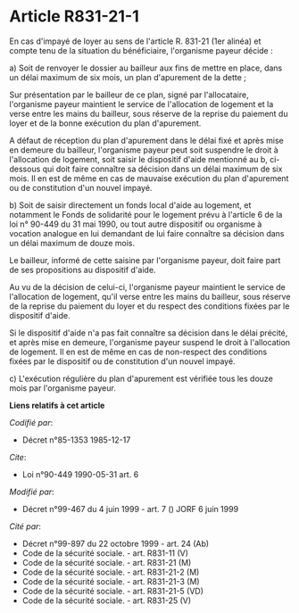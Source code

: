 # Article R831-21-1

En cas d'impayé de loyer au sens de l'article R. 831-21 (1er alinéa) et compte tenu de la situation du bénéficiaire,
l'organisme payeur décide :

a) Soit de renvoyer le dossier au bailleur aux fins de mettre en place, dans un délai maximum de six mois, un plan
d'apurement de la dette ;

Sur présentation par le bailleur de ce plan, signé par l'allocataire, l'organisme payeur maintient le service de l'allocation
de logement et la verse entre les mains du bailleur, sous réserve de la reprise du paiement du loyer et de la bonne exécution
du plan d'apurement.

A défaut de réception du plan d'apurement dans le délai fixé et après mise en demeure du bailleur, l'organisme payeur peut
soit suspendre le droit à l'allocation de logement, soit saisir le dispositif d'aide mentionné au b, ci-dessous qui doit
faire connaître sa décision dans un délai maximum de six mois. Il en est de même en cas de mauvaise exécution du plan
d'apurement ou de constitution d'un nouvel impayé.

b) Soit de saisir directement un fonds local d'aide au logement, et notamment le Fonds de solidarité pour le logement prévu à
l'article 6 de la loi n° 90-449 du 31 mai 1990, ou tout autre dispositif ou organisme à vocation analogue en lui demandant de
lui faire connaître sa décision dans un délai maximum de douze mois.

Le bailleur, informé de cette saisine par l'organisme payeur, doit faire part de ses propositions au dispositif d'aide.

Au vu de la décision de celui-ci, l'organisme payeur maintient le service de l'allocation de logement, qu'il verse entre les
mains du bailleur, sous réserve de la reprise du paiement du loyer et du respect des conditions fixées par le dispositif
d'aide.

Si le dispositif d'aide n'a pas fait connaître sa décision dans le délai précité, et après mise en demeure, l'organisme
payeur suspend le droit à l'allocation de logement. Il en est de même en cas de non-respect des conditions fixées par le
dispositif ou de constitution d'un nouvel impayé.

c) L'exécution régulière du plan d'apurement est vérifiée tous les douze mois par l'organisme payeur.

**Liens relatifs à cet article**

_Codifié par_:

  - Décret n°85-1353 1985-12-17

_Cite_:

  - Loi n°90-449 1990-05-31 art. 6

_Modifié par_:

  - Décret n°99-467 du 4 juin 1999 - art. 7 () JORF 6 juin 1999

_Cité par_:

  - Décret n°99-897 du 22 octobre 1999 - art. 24 (Ab)
  - Code de la sécurité sociale. - art. R831-11 (V)
  - Code de la sécurité sociale. - art. R831-21 (M)
  - Code de la sécurité sociale. - art. R831-21-2 (M)
  - Code de la sécurité sociale. - art. R831-21-3 (M)
  - Code de la sécurité sociale. - art. R831-21-5 (VD)
  - Code de la sécurité sociale. - art. R831-25 (V)
